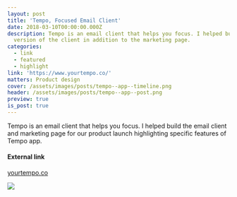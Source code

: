 ```yaml
---
layout: post
title: 'Tempo, Focused Email Client'
date: 2018-03-10T00:00:00.000Z
description: Tempo is an email client that helps you focus. I helped build the initial MVP
  version of the client in addition to the marketing page.
categories:
  - link
  - featured
  - highlight
link: 'https://www.yourtempo.co/'
matters: Product design
cover: /assets/images/posts/tempo--app--timeline.png
header: /assets/images/posts/tempo--app--post.png
preview: true
is_post: true
---
```

Tempo is an email client that helps you focus. I helped build the email client and marketing page for our product launch highlighting specific features of Tempo app.

#### External link

[yourtempo.co](https://www.yourtempo.co/)

![](../../assets/images/posts/yourtempo--website--content--0.png)
